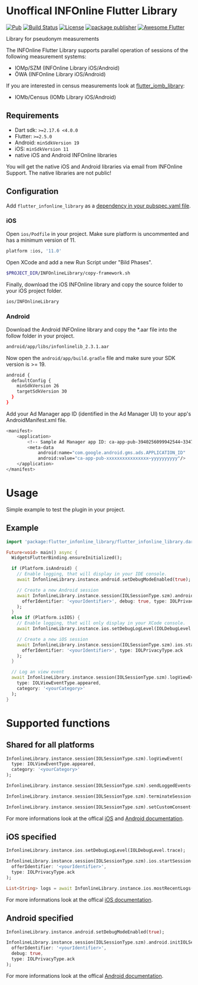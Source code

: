 # Unoffical INFOnline Flutter Library

[![Pub](https://img.shields.io/pub/v/flutter_infonline_library.svg)](https://pub.dartlang.org/packages/flutter_infonline_library)
[![Build Status](https://github.com/codeforce-dev/flutter_infonline_library/workflows/Dart/badge.svg)](https://github.com/codeforce-dev/flutter_infonline_library/actions)
[![License](https://img.shields.io/badge/License-MIT-green.svg)](https://github.com/codeforce-dev/flutter_infonline_library/blob/main/LICENSE)
[![package publisher](https://img.shields.io/pub/publisher/path.svg)](https://pub.dev/publishers/codeforce.dev/packages)
[![Awesome Flutter](https://img.shields.io/badge/Awesome-Flutter-blue.svg?longCache=true)]()

Library for pseudonym measurements

The INFOnline Flutter Library supports parallel operation of sessions of the following measurement systems:

* IOMp/SZM (INFOnline Library iOS/Android)
* ÖWA (INFOnline Library iOS/Android)

If you are interested in census measurements look at [flutter\_iomb_library](https://github.com/codeforce-dev/flutter_iomb_library):

* IOMb/Census (IOMb Library iOS/Android)

## Requirements
- Dart sdk: `>=2.17.6 <4.0.0`
- Flutter: `>=2.5.0`
- Android: `minSdkVersion 19`
- iOS: `minSdkVersion 11`
- native iOS and Android INFOnline libraries

You will get the native iOS and Android libraries via email from INFOnline Support. The native libraries are not public!

## Configuration

Add `flutter_infonline_library` as a [dependency in your pubspec.yaml file](https://flutter.io/using-packages/).

### iOS
Open ``ios/Podfile`` in your project. Make sure platform is uncommented and has a minimum version of 11.

```bash
platform :ios, '11.0'
```

Open XCode and add a new Run Script under "Bild Phases".

```bash
$PROJECT_DIR/INFOnlineLibrary/copy-framework.sh
```

Finally, download the iOS INFOnline library and copy the source folder to your iOS project folder.

```bash
ios/INFOnlineLibrary
```

### Android
Download the Android INFOnline library and copy the *.aar file into the follow folder in your project.

```bash
android/app/libs/infonlinelib_2.3.1.aar
```

Now open the ``android/app/build.gradle`` file and make sure your SDK version is >= 19.

```bash
android {
  defaultConfig {
    minSdkVersion 26
    targetSdkVersion 30
  }
}
```

Add your Ad Manager app ID (identified in the Ad Manager UI) to your app's AndroidManifest.xml file.

```bash
<manifest>
    <application>
        <!-- Sample Ad Manager app ID: ca-app-pub-3940256099942544~3347511713 -->
        <meta-data
            android:name="com.google.android.gms.ads.APPLICATION_ID"
            android:value="ca-app-pub-xxxxxxxxxxxxxxxx~yyyyyyyyyy"/>
    </application>
</manifest>
```

# Usage
Simple example to test the plugin in your project.
## Example

```dart
import 'package:flutter_infonline_library/flutter_infonline_library.dart';

Future<void> main() async {
  WidgetsFlutterBinding.ensureInitialized();

  if (Platform.isAndroid) {
    // Enable logging, that will display in your IDE console.
    await InfonlineLibrary.instance.android.setDebugModeEnabled(true);

    // Create a new Android session
    await InfonlineLibrary.instance.session(IOLSessionType.szm).android.initIOLSession(
      offerIdentifier: '<yourIdentifier>', debug: true, type: IOLPrivacyType.ack
    );
  }
  else if (Platform.isIOS) {
    // Enable logging, that will only display in your XCode console.
    await InfonlineLibrary.instance.ios.setDebugLogLevel(IOLDebugLevel.trace);

    // Create a new iOS session
    await InfonlineLibrary.instance.session(IOLSessionType.szm).ios.startSession(
      offerIdentifier: '<yourIdentifier>', type: IOLPrivacyType.ack
    );
  }

  // Log an view event
  await InfonlineLibrary.instance.session(IOLSessionType.szm).logViewEvent(
    type: IOLViewEventType.appeared,
    category: '<yourCategory>'
  );
}
```

# Supported functions

## Shared for all platforms
```dart
InfonlineLibrary.instance.session(IOLSessionType.szm).logViewEvent(
  type: IOLViewEventType.appeared,
  category: '<yourCategory>'
);

InfonlineLibrary.instance.session(IOLSessionType.szm).sendLoggedEvents();

InfonlineLibrary.instance.session(IOLSessionType.szm).terminateSession();

InfonlineLibrary.instance.session(IOLSessionType.szm).setCustomConsent('<String>');
```
For more informations look at the offical [iOS](https://docs.infonline.de/infonline-measurement/integration/lib/iOS/pseudonym/ios_pseudonym_funktionen/) and [Android documentation](https://docs.infonline.de/infonline-measurement/integration/lib/android/pseudonym/android_pseudonym_funktion/).

## iOS specified
```dart
InfonlineLibrary.instance.ios.setDebugLogLevel(IOLDebugLevel.trace);

InfonlineLibrary.instance.session(IOLSessionType.szm).ios.startSession(
  offerIdentifier: '<yourIdentifier>',
  type: IOLPrivacyType.ack
);

List<String> logs = await InfonlineLibrary.instance.ios.mostRecentLogs(0);
```
For more informations look at the offical [iOS documentation](https://docs.infonline.de/infonline-measurement/integration/lib/iOS/pseudonym/ios_pseudonym_funktionen/).

## Android specified
```dart
InfonlineLibrary.instance.android.setDebugModeEnabled(true);

InfonlineLibrary.instance.session(IOLSessionType.szm).android.initIOLSession(
  offerIdentifier: '<yourIdentifier>',
  debug: true,
  type: IOLPrivacyType.ack
);
```
For more informations look at the offical [Android documentation](https://docs.infonline.de/infonline-measurement/integration/lib/android/pseudonym/android_pseudonym_funktion/).
